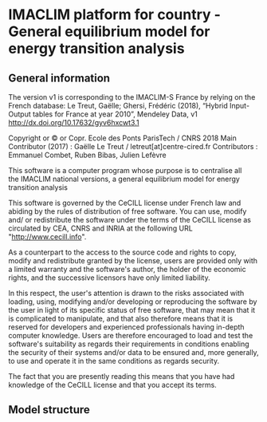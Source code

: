# IMACLIM platform for country - General equilibrium model for energy transition analysis

## General information
The version v1 is corresponding to the IMACLIM-S France by relying on the French database:
Le Treut, Gaëlle; Ghersi, Frédéric (2018), “Hybrid Input-Output tables for France at year 2010”, Mendeley Data, v1 http://dx.doi.org/10.17632/gyv6hxcwt3.1



Copyright or © or Copr. Ecole des Ponts ParisTech / CNRS 2018
Main Contributor (2017) : Gaëlle Le Treut / letreut[at]centre-cired.fr
Contributors : Emmanuel Combet, Ruben Bibas, Julien Lefèvre


This software is a computer program whose purpose is to centralise all  
the IMACLIM national versions, a general equilibrium model for energy transition analysis

This software is governed by the CeCILL license under French law and
abiding by the rules of distribution of free software.  You can  use,
modify and/ or redistribute the software under the terms of the CeCILL
license as circulated by CEA, CNRS and INRIA at the following URL
"http://www.cecill.info".

As a counterpart to the access to the source code and  rights to copy,
modify and redistribute granted by the license, users are provided only
with a limited warranty  and the software's author,  the holder of the
economic rights,  and the successive licensors  have only  limited
liability.

In this respect, the user's attention is drawn to the risks associated
with loading,  using,  modifying and/or developing or reproducing the
software by the user in light of its specific status of free software,
that may mean  that it is complicated to manipulate,  and  that  also
therefore means  that it is reserved for developers  and  experienced
professionals having in-depth computer knowledge. Users are therefore
encouraged to load and test the software's suitability as regards their
requirements in conditions enabling the security of their systems and/or 
data to be ensured and,  more generally, to use and operate it in the
same conditions as regards security.

The fact that you are presently reading this means that you have had
knowledge of the CeCILL license and that you accept its terms.


## Model structure